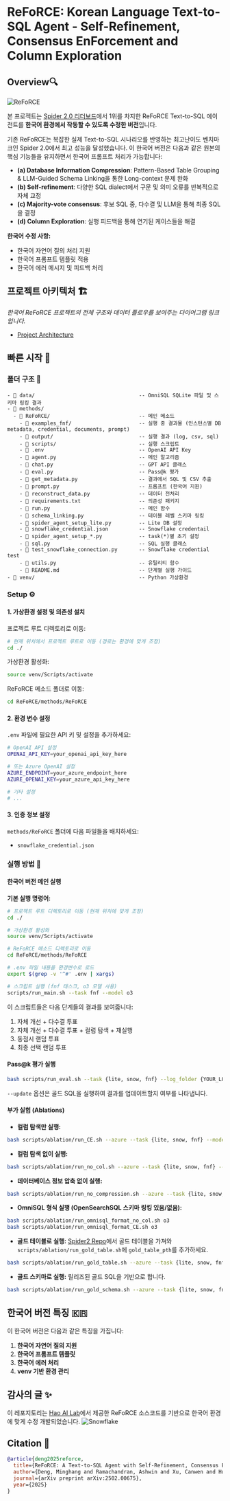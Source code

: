 # ReFoRCE: Korean Language Text-to-SQL Agent - Self-**Re**finement, Consensus En**For**cement and **C**olumn **E**xploration

## Overview🔍
![ReFoRCE](assets/workflow.png)

본 프로젝트는 [Spider 2.0 리더보드](https://spider2-sql.github.io/)에서 1위를 차지한 ReFoRCE Text-to-SQL 에이전트를 **한국어 환경에서 작동할 수 있도록 수정한 버전**입니다. 

기존 ReFoRCE는 복잡한 실제 Text-to-SQL 시나리오를 반영하는 최고난이도 벤치마크인 Spider 2.0에서 최고 성능을 달성했습니다. 이 한국어 버전은 다음과 같은 원본의 핵심 기능들을 유지하면서 한국어 프롬프트 처리가 가능합니다:

- **(a) Database Information Compression**: Pattern-Based Table Grouping & LLM-Guided Schema Linking을 통한 Long-context 문제 완화
- **(b) Self-refinement**: 다양한 SQL dialect에서 구문 및 의미 오류를 반복적으로 자체 교정
- **(c) Majority-vote consensus**:  후보 SQL 중, 다수결 및 LLM을 통해 최종 SQL을 결정
- **(d) Column Exploration**: 실행 피드백을 통해 연기된 케이스들을 해결

**한국어 수정 사항:**
- 한국어 자연어 질의 처리 지원
- 한국어 프롬프트 템플릿 적용
- 한국어 에러 메시지 및 피드백 처리

## 프로젝트 아키텍처 🏗️
*한국어 ReFoRCE 프로젝트의 전체 구조와 데이터 플로우를 보여주는 다이어그램 링크입니다.*
- [Project Architecture](https://drive.google.com/file/d/1D_mVur0sSS6mng6oRqmZrLmLUUGh_Vqn/view?usp=sharing)

## 빠른 시작 🏁

### 폴더 구조 📁 
```
- 📁 data/                                  -- OmniSQL SQLite 파일 및 스키마 링킹 결과
- 📁 methods/  
  - 📁 ReFoRCE/                             -- 메인 메소드  
    - 📁 examples_fnf/                      -- 실행 중 결과물 (인스턴스별 DB metadata, credential, documents, prompt)  
    - 📁 output/                            -- 실행 결과 (log, csv, sql)  
    - 📁 scripts/                           -- 실행 스크립트  
    - 📄 .env                               -- OpenAI API Key
    - 📄 agent.py                           -- 메인 알고리즘
    - 📄 chat.py                            -- GPT API 클래스 
    - 📄 eval.py                            -- Pass@k 평가   
    - 📄 get_metadata.py                    -- 결과에서 SQL 및 CSV 추출  
    - 📄 prompt.py                          -- 프롬프트 (한국어 지원)  
    - 📄 reconstruct_data.py                -- 데이터 전처리  
    - 📄 requirements.txt                   -- 의존성 패키지  
    - 📄 run.py                             -- 메인 함수
    - 📄 schema_linking.py                  -- 테이블 레벨 스키마 링킹
    - 📄 spider_agent_setup_lite.py         -- Lite DB 설정  
    - 📄 snowflake_credential.json          -- Snowflake credentail  
    - 📄 spider_agent_setup_*.py            -- task(*)별 초기 설정  
    - 📄 sql.py                             -- SQL 실행 클래스  
    - 📄 test_snowflake_connection.py       -- Snowflake credential test  
    - 📄 utils.py                           -- 유틸리티 함수
    - 📄 README.md                          -- 단계별 실행 가이드  
- 📁 venv/                                  -- Python 가상환경
```



### Setup ⚙️  

#### 1. 가상환경 설정 및 의존성 설치

프로젝트 루트 디렉토리로 이동:
```bash
# 현재 위치에서 프로젝트 루트로 이동 (경로는 환경에 맞게 조정)
cd ./
```

가상환경 활성화:
```bash
source venv/Scripts/activate
```

ReFoRCE 메소드 폴더로 이동:
```bash
cd ReFoRCE/methods/ReFoRCE
```

#### 2. 환경 변수 설정

`.env` 파일에 필요한 API 키 및 설정을 추가하세요:
```bash
# OpenAI API 설정
OPENAI_API_KEY=your_openai_api_key_here

# 또는 Azure OpenAI 설정
AZURE_ENDPOINT=your_azure_endpoint_here
AZURE_OPENAI_KEY=your_azure_api_key_here

# 기타 설정
# ...
```

#### 3. 인증 정보 설정

`methods/ReFoRCE` 폴더에 다음 파일들을 배치하세요:
- `snowflake_credential.json`

### 실행 방법 🚀

#### 한국어 버전 메인 실행

**기본 실행 명령어:**
```bash
# 프로젝트 루트 디렉토리로 이동 (현재 위치에 맞게 조정)
cd ./

# 가상환경 활성화
source venv/Scripts/activate

# ReFoRCE 메소드 디렉토리로 이동
cd ReFoRCE/methods/ReFoRCE

# .env 파일 내용을 환경변수로 로드
export $(grep -v '^#' .env | xargs)

# 스크립트 실행 (fnf 태스크, o3 모델 사용)
scripts/run_main.sh --task fnf --model o3
```

이 스크립트들은 다음 단계들의 결과를 보여줍니다:
1. 자체 개선 + 다수결 투표
2. 자체 개선 + 다수결 투표 + 컬럼 탐색 + 재실행
3. 동점시 랜덤 투표
4. 최종 선택 랜덤 투표

#### Pass@k 평가 실행
```bash
bash scripts/run_eval.sh --task {lite, snow, fnf} --log_folder {YOUR_LOG_FOLDER}
```

`--update` 옵션은 골드 SQL을 실행하여 결과를 업데이트할지 여부를 나타냅니다.

#### 부가 실험 (Ablations)

- **컬럼 탐색만 실행:**
```bash
bash scripts/ablation/run_CE.sh --azure --task {lite, snow, fnf} --model o3
```

- **컬럼 탐색 없이 실행:**
```bash
bash scripts/ablation/run_no_col.sh --azure --task {lite, snow, fnf} --model o3
```

- **데이터베이스 정보 압축 없이 실행:**
```bash
bash scripts/ablation/run_no_compression.sh --azure --task {lite, snow, fnf} --model o3
```

- **OmniSQL 형식 실행 (OpenSearchSQL 스키마 링킹 있음/없음):**
```bash
bash scripts/ablation/run_omnisql_format_no_col.sh o3
bash scripts/ablation/run_omnisql_format_CE.sh o3
```

- **골드 테이블로 실행:**
[Spider2 Repo](https://github.com/xlang-ai/Spider2)에서 골드 테이블을 가져와 `scripts/ablation/run_gold_table.sh`에 `gold_table_pth`를 추가하세요.

```bash
bash scripts/ablation/run_gold_table.sh --azure --task {lite, snow, fnf} --model o3
```

- **골드 스키마로 실행:**
릴리즈된 골드 SQL을 기반으로 합니다.

```bash
bash scripts/ablation/run_gold_schema.sh --azure --task {lite, snow, fnf} --model o3
```

## 한국어 버전 특징 🇰🇷

이 한국어 버전은 다음과 같은 특징을 가집니다:

1. **한국어 자연어 질의 지원**
2. **한국어 프롬프트 템플릿**
3. **한국어 에러 처리**
4. **venv 기반 환경 관리**

## 감사의 글 ✨
이 레포지토리는 [Hao AI Lab](https://hao-ai-lab.github.io/)에서 제공한 ReFoRCE 소스코드를 기반으로 한국어 환경에 맞게 수정 개발되었습니다.
![Snowflake](assets/ucsd-hao-ai-lab.png)

## Citation 📝
```bibtex
@article{deng2025reforce,
  title={ReFoRCE: A Text-to-SQL Agent with Self-Refinement, Consensus Enforcement, and Column Exploration},
  author={Deng, Minghang and Ramachandran, Ashwin and Xu, Canwen and Hu, Lanxiang and Yao, Zhewei and Datta, Anupam and Zhang, Hao},
  journal={arXiv preprint arXiv:2502.00675},
  year={2025}
}
```